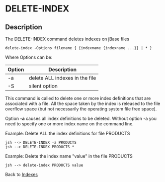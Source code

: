 # DELETE-INDEX

<PageHeader />

## Description

The DELETE-INDEX command deletes indexes on jBase files

```
delete-index -Options filename { {indexname {indexname ...}} | * }
```

Where Options can be:

| Option | Description |
| --- | --- |
| -a | delete ALL indexes in the file |
| -S | silent option |

This command is called to delete one or more index definitions that are associated with a file. All the space taken by the index is released to the file overflow space (but not necessarily the operating system file free space).

Option **-a** causes all index definitions to be deleted. Without option -a you need to specify one or more index name on the command line.

Example: Delete ALL the index definitions for file PRODUCTS

```
jsh --> DELETE-INDEX -a PRODUCTS
jsh --> DELETE-INDEX PRODUCTS *
```

Example: Delete the index name "value" in the file PRODUCTS

```
jsh --> delete-index PRODUCTS value
```

Back to [Indexes](./../README.md)

  
<PageFooter />
